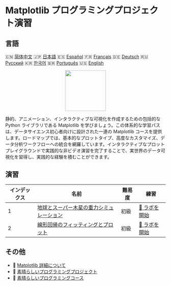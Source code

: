 # Matplotlib プログラミングプロジェクト演習

## 言語

🇨🇳 [简体中文](README_zh.md) 🇯🇵 [日本語](README_ja.md) 🇪🇸 [Español](README_es.md) 🇫🇷 [Français](README_fr.md) 🇩🇪 [Deutsch](README_de.md) 🇷🇺 [Русский](README_ru.md) 🇰🇷 [한국어](README_ko.md) 🇧🇷 [Português](README_pt.md) 🇺🇸 [English](README.md) 

<div align="center">
<img width="128px" src="https://file.labex.io/path/6PDQ0G40CdCX.png">
</div>

静的、アニメーション、インタラクティブな可視化を作成するための包括的な Python ライブラリである Matplotlib を学びましょう。この体系的な学習パスは、データサイエンス初心者向けに設計された一連の Matplotlib コースを提供します。ロードマップでは、基本的なプロットタイプ、高度なカスタマイズ、データ分析ワークフローへの統合を網羅しています。インタラクティブなプロットプレイグラウンドで実践的な非ビデオ演習を完了することで、実世界のデータ可視化を習得し、実践的な経験を積むことができます。

## 演習

|   インデックス | 名前                                                                                                                                | 難易度   | 練習                                                                                                     |
|----------------|-------------------------------------------------------------------------------------------------------------------------------------|----------|----------------------------------------------------------------------------------------------------------|
|              1 | [地球とスーパー木星の重力シミュレーション](https://labex.io/ja/courses/project-gravitational-simulation-of-earth-and-super-jupiter) | 初級     | [🚀 ラボを開始](https://labex.io/ja/courses/project-gravitational-simulation-of-earth-and-super-jupiter) |
|              2 | [線形回帰のフィッティングとプロット](https://labex.io/ja/courses/project-linear-regression-fitting-and-plotting)                    | 初級     | [🚀 ラボを開始](https://labex.io/ja/courses/project-linear-regression-fitting-and-plotting)              |

## その他

- 🔗 [Matplotlib 詳細について](https://labex.io/ja/skilltrees/matplotlib)
- 🔗 [素晴らしいプログラミングプロジェクト](https://github.com/labex-labs/awesome-programming-projects)
- 🔗 [素晴らしいプログラミングコース](https://github.com/labex-labs/awesome-programming-courses)

